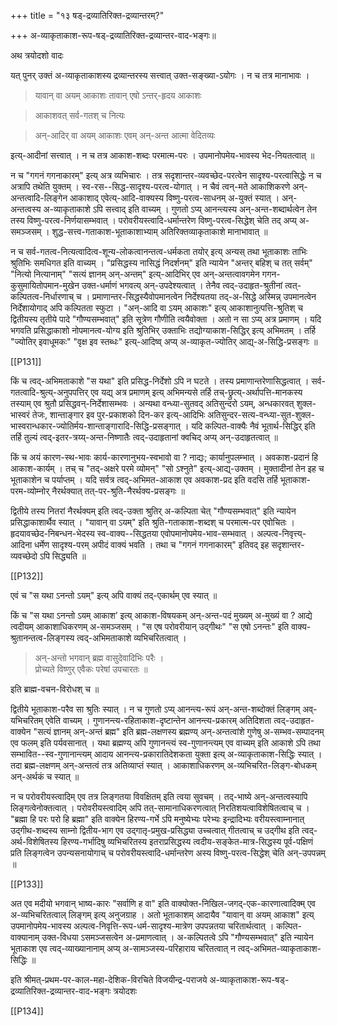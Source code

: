 +++
title = "१३ षड्-द्रव्यातिरिक्त-द्रव्यान्तरम्?"

+++
अ-व्याकृताकाश-रूप-षड्-द्रव्यातिरिक्त-द्रव्यान्तर-वाद-भङ्गः॥

अथ त्रयोदशो वादः

यत् पुनर् उक्तं अ-व्याकृताकाशस्य द्रव्यान्तरस्य सत्त्वात् उक्त-सङ्ख्या-ऽयोगः । न च तत्र मानाभावः । 

> यावान् वा अयम् आकाशः तावान् एषो ऽन्तर्-हृदय आकाशः 

> आकाशवत् सर्व-गतश् च नित्यः

> अन्-आदिर् वा अयम् आकाशः एवम् अन्-अन्त आत्मा वेदितव्यः 

इत्य्-आदीनां सत्त्वात् । न च तत्र आकाश-शब्दः परमात्म-परः । उपमानोपमेय-भावस्य भेद-नियतत्वात् ॥

न च "गगनं गगनाकारम्" इत्य् अत्र व्यभिचारः । तत्र सदृशान्तर-व्यवच्छेद-परत्वेन सादृश्य-परत्वासिद्धेः न च अत्रापि तथेति युक्तम् । स्व-रस--सिद्ध-सादृश्य-परत्व-योगात् । न चैवं त्वन्-मते आकाशिकरणे अन्-अन्तत्वादि-लिङ्गेन आकाशाद् एवेत्य्-आदि-वाक्यस्य विष्णु-परत्व-साधनम् अ-युक्तं स्यात् । अन्-अन्तत्वस्य अ-व्याकृताकाशे ऽपि सत्त्वाद् इति वाच्यम् । गुणतो ऽप्य् आनन्त्यस्य अन्-अन्त-शब्दार्थत्वेन तेन तस्य विष्णु-परत्व-निर्णयासम्भवात् । परोवरीयस्त्वादि-धर्मान्तरेण विष्णु-परत्व-सिद्धेश् चेति तद् अप्य् अ-समञ्जसम् । शुद्ध-सत्त्व-गताकाश-भूताकाशाभ्याम् अतिरिक्तव्याकृताकाशे मानाभावात् ॥

न च सर्व-गतत्व-नित्यत्वादित्व-शून्य-लोकत्वानन्तत्व-धर्मकता तयोर् इत्य् अन्यस् तथा भूताकाशः ताभिः श्रुतिभिः समधिगत इति वाच्यम् । "प्रसिद्धस्य नासिद्धं निदर्शनम्" इति न्यायेन "अन्तर् बहिश् च तत् सर्वम्" "नित्यो नित्यानाम्" "सत्यं ज्ञानम् अन्-अन्तम्" इत्य्-आदिभिर् एव अन्-अन्तत्वावगमेन गगन-कुसुमायितोपमान-मुखेन उक्त-धर्माणं भगवत्य् अन्-उपदेश्यत्वात् । तेनैव त्वद्-उदाहृत-श्रुतीनां त्वत्-कल्पितत्व-निर्धारणाच् च । प्रमाणान्तर-सिद्धस्यैवोपमानत्वेन निर्देश्यतया तद्-अ-सिद्धे अस्मिन्न् उपमानत्वेन निर्देशायोगाद् अपि कल्पितता स्फुटा । "अन्-आदि वा ऽयम् आकाशः" इत्य् आकाशानुत्पत्ति-श्रुतिश् च द्वितीयस्य तृतीये पादे "गौण्यसम्भवात्" इति सूत्रेण गौणीति त्वयैवोक्ता । अतो न सा ऽप्य् अत्र प्रमाणम् । यदि भगवति प्रसिद्धाकाशो नोपमानत्व-योग्य इति श्रुतिभिर् उक्ताभिः तद्योग्याकाश-सिद्धिर् इत्य् अभिमतम् । तर्हि "ज्योतिर् इवाधूमकः" "वृक्ष इव स्तब्धः" इत्य्-आदिष्व् अप्य् अ-व्याकृत-ज्योतिर् आद्य्-अ-सिद्धि-प्रसङ्गः ॥

[[P131]]

किं च त्वद्-अभिमताकाशे "स यथा" इति प्रसिद्ध-निर्देशो ऽपि न घटते । तस्य प्रमाणान्तरेणासिद्धत्वात् । सर्व-गतत्वादि-श्रुत्य्-अनुपपत्तिर् एव यद्य् अत्र प्रमाणम् इत्य् अभिमन्यसे तर्हि तच्-छ्रुत्य्-अर्थापत्ति-मानकस्य तस्याम् एव श्रुतौ प्रसिद्धवन्-निर्देशासम्भवः । अन्यथा वन्ध्या-सुतवद् अतिसुन्दरो ऽयम्, अन्धकारवत् शुक्ल-भास्वरं तेजः, शान्ताङ्गार इव पुर-प्रकाशको दिन-कर इत्य्-आदिभिः अतिसुन्दर-सत्य-वन्ध्या-सुत-शुक्ल-भास्वरान्धकार-ज्योतिर्मय-शान्ताङ्गारादि-सिद्धि-प्रसङ्गात् । यदि कल्पित-वाक्यैः नैवं भूतार्थ-सिद्धिर् इति तर्हि तुल्यं त्वद्-इतर-त्रय्य्-अन्त-निष्णातैः त्वद्-उदाहृतानां क्वचिद् अप्य् अन्-उदाहृतत्वात् ॥

किं च अयं कारण-स्थ-भावः कार्य-कारणानुभय-स्वभावो वा ? नाद्यः; कार्यानुपलम्भात् । अवकाश-प्रदानं हि आकाश-कार्यम् । तच् च "तद्-अक्षरे परमे व्योमन्" "सो ऽश्नुते" इत्य्-आद्य्-उक्तम् । मुक्तादीनां तेन इह च भूताकाशेन च पर्याप्तम् । यदि सर्वत्र त्वद्-अभिमत-आकाश एव अवकाश-प्रद इति वदसि तर्हि भूताकाश-परम-व्योम्नोर् नैरर्थक्यात् तत्-पर-श्रुति-नैरर्थक्य-प्रसङ्गः ॥

द्वितीये तस्य नितरां नैरर्थक्यम् इति त्वद्-उक्ता श्रुतिर् अ-कल्पिता चेत् "गौण्यसम्भवात्" इति न्यायेन प्रसिद्धाकाशार्थैव स्यात् । "यावान् वा ऽयम्" इति श्रुति-गताकाश-शब्दश् च परमात्म-पर एवोचितः । हृदयावच्छेद-निबन्धन-भेदस्य स्व-वाक्य--सिद्धतया एवोपमानोपमेय-भाव-सम्भवात् । अल्पत्व-निवृत्त्य्-आदिना धर्मेण सादृश्य-परम् अपीदं वाक्यं भवति । तथा च "गगनं गगनाकारम्" इतिवद् इह सदृशान्तर-व्यवच्छेदो ऽपि सिद्ध्यति ॥

[[P132]]

एवं च "स यथा ऽनन्तो ऽयम्" इत्य् अपि वाक्यं तद्-एकार्थम् एव स्यात् ॥

किं च "स यथा ऽनन्तो ऽयम् आकाश’ इत्य् आकाश-विषयकम् अन्-अन्त-पदं मुख्यम् अ-मुख्यं वा ? आद्ये त्वदीयम् आकाशाधिकरणम् अ-समञ्जसम् । "स एष परोवरीयान् उद्गीथः" "स एषो ऽनन्तः" इति वाक्य-श्रुतानन्तत्व-लिङ्गस्य त्वद्-अभिमताकाशे व्यभिचरितत्वात् । 

> अन्-अन्तो भगवान् ब्रह्म वासुदेवादिभिः परैः ।  
प्रोच्यते विष्णुर् एवैकः परेषां उपचारतः ॥

इति ब्राह्म-वचन-विरोधश् च ॥

द्वितीये भूताकाश-परैव सा श्रुतिः स्यात् । न च गुणतो ऽप्य् आनन्त्य-रूपं अन्-अन्त-शब्दोक्तं लिङ्गम् अव्-यभिचरितम् एवेति वाच्यम् । गुणानन्त्य-रहिताकाश-दृष्टान्तेन आनन्त्य-प्रकारम् अतिदिशता त्वद्-उदाहृत-वाक्येन "सत्यं ज्ञानम् अन्-अन्तं ब्रह्म" इति ब्रह्म-लक्षणस्य ब्रह्मण्य् अन्-अन्तत्वांशे गुणेषु अ-सम्भव-सम्पादनम् एव फलम् इति पर्यवसानात् । यथा ब्रह्मण्य् अपि गुणानन्त्यं स्व-गुणानन्त्यम् एव वाच्यम् इति आकाशे ऽपि तथा सम्भावित--स्व-गुणानान्त्यम् आदाय आनन्त्य-प्रकारातिदेशकता युक्ता इत्य् अ-व्याकृताकाश-सिद्धिः स्यात् । तदा ब्रह्म-लक्षणम् अन्-अन्तत्वं तत्र अतिव्याप्तं स्यात् । आकाशाधिकरणम् अ-व्यभिचरित-लिङ्ग-बोधकम् अन्-अर्थकं च स्यात् ॥

न च परोवरीयस्त्वादिम् एव तत्र लिङ्गतया विवक्षितम् इति त्वया सुवचम् । तद्-भाष्ये अन्-अन्तत्वस्यापि लिङ्गत्वेनोक्तत्वात् । परोवरीयस्त्वादिम् अपि तत्-सामानाधिकरणत्वात् निरतिशयत्वाविशेषितत्वाच् च । "ब्रह्मा हि परः परो हि ब्रह्मा" इति वाक्येन हिरण्य-गर्भे ऽपि मनुष्येभ्यः परेभ्यः इन्द्रादिभ्यः वरीयस्त्वाम्नानात् उद्गीथ-शब्दस्य साम्नो द्वितीय-भाग एव उद्गातृ-प्रमुख-प्रसिद्ध्या उच्चत्वात् गीतत्वाच् च उद्गीथ इति त्वद्-अर्थ-विशेषितस्य हिरण्य-गर्भादिषु व्यभिचरितस्य इतराप्रसिद्धस्य त्वदीय-सङ्केत-मात्र-सिद्धस्य पूर्व-पक्षिणं प्रति लिङ्गत्वेन उपन्यसनायोगाच् च परोवरीयस्त्वादि-धर्मान्तरेण अस्य विष्णु-परत्व-सिद्धेश् चेति अन्-उपपन्नम् ॥

[[P133]]

अत एव मदीयो भगवान् भाष्य-कारः "सर्वाणि ह वा" इति वाक्योक्त-निखिल-जगद्-एक-कारणात्वादिक्म् एव अ-व्यभिचरितत्वाल् लिङ्गम् इत्य् अनुजग्राह । अतो भूताकाशम् आदायैव "यावान् वा अयम् आकाश" इत्य् उपमानोपमेय-भावस्य अल्पत्व-निवृत्ति-रूप-धर्म-सादृश्य-मात्रेण उपपन्नतया चरितार्थत्वात् । कल्पित-वाक्यानाम् उक्त-विधया ऽसमञ्जसत्वेन अ-प्रमाणत्वात् । अ-कल्पितत्वे ऽपि "गौण्यसम्भवात्" इति न्यायेन भूताकाश एव त्वद्-व्याख्यानानाम् अप्य् अ-सामञ्जस्य-परिहाराय चरितत्वात् न त्वद्-अभिमत-व्याकृताकाश-सिद्धिः ॥

इति श्रीमत्-प्रथम-पर-काल-महा-देशिक-विरचिते विजयीन्द्र-पराजये अ-व्याकृताकाश-रूप-षड्-द्रव्यातिरिक्त-द्रव्यान्तर-वाद-भङ्गः त्रयोदशः

[[P134]]